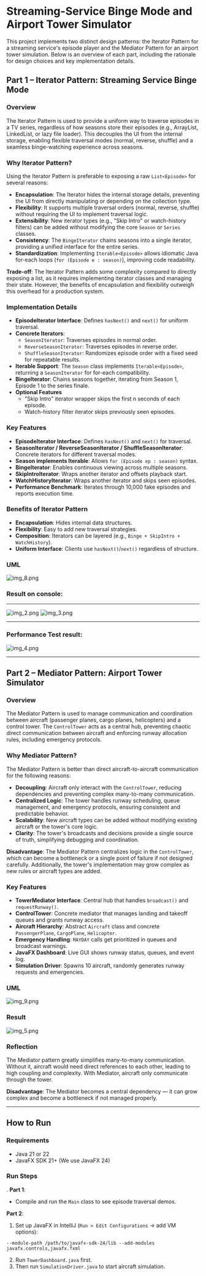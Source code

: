 
# Streaming-Service Binge Mode and Airport Tower Simulator
This project implements two distinct design patterns: the Iterator Pattern for a streaming service's episode player and the Mediator Pattern for an airport tower simulation. Below is an overview of each part, including the rationale for design choices and key implementation details.

## Part 1 – Iterator Pattern: Streaming Service Binge Mode

### Overview
The Iterator Pattern is used to provide a uniform way to traverse episodes in a TV series, regardless of how seasons store their episodes (e.g., ArrayList, LinkedList, or lazy file loader). This decouples the UI from the internal storage, enabling flexible traversal modes (normal, reverse, shuffle) and a seamless binge-watching experience across seasons.

### Why Iterator Pattern?
Using the Iterator Pattern is preferable to exposing a raw `List<Episode>` for several reasons:
- **Encapsulation**: The Iterator hides the internal storage details, preventing the UI from directly manipulating or depending on the collection type.
- **Flexibility**: It supports multiple traversal orders (normal, reverse, shuffle) without requiring the UI to implement traversal logic.
- **Extensibility**: New iterator types (e.g., "Skip Intro" or watch-history filters) can be added without modifying the core `Season` or `Series` classes.
- **Consistency**: The `BingeIterator` chains seasons into a single iterator, providing a unified interface for the entire series.
- **Standardization**: Implementing `Iterable<Episode>` allows idiomatic Java for-each loops (`for (Episode e : season)`), improving code readability.

**Trade-off**: The Iterator Pattern adds some complexity compared to directly exposing a list, as it requires implementing iterator classes and managing their state. However, the benefits of encapsulation and flexibility outweigh this overhead for a production system.

### Implementation Details
- **EpisodeIterator Interface**: Defines `hasNext()` and `next()` for uniform traversal.
- **Concrete Iterators**:
  - `SeasonIterator`: Traverses episodes in normal order.
  - `ReverseSeasonIterator`: Traverses episodes in reverse order.
  - `ShuffleSeasonIterator`: Randomizes episode order with a fixed seed for repeatable results.
- **Iterable Support**: The `Season` class implements `Iterable<Episode>`, returning a `SeasonIterator` for for-each compatibility.
- **BingeIterator**: Chains seasons together, iterating from Season 1, Episode 1 to the series finale.
- **Optional Features**
  - "Skip Intro" iterator wrapper skips the first n seconds of each episode.
  - Watch-history filter iterator skips previously seen episodes.

### Key Features
- **EpisodeIterator Interface**: Defines `hasNext()` and `next()` for traversal.
- **SeasonIterator / ReverseSeasonIterator / ShuffleSeasonIterator**: Concrete iterators for different traversal modes.
- **Season implements Iterable<Episode>**: Allows `for (Episode ep : season)` syntax.
- **BingeIterator**: Enables continuous viewing across multiple seasons.
- **SkipIntroIterator**: Wraps another iterator and offsets playback start.
- **WatchHistoryIterator**: Wraps another iterator and skips seen episodes.
- **Performance Benchmark**: Iterates through 10,000 fake episodes and reports execution time.

### Benefits of Iterator Pattern
- **Encapsulation**: Hides internal data structures.
- **Flexibility**: Easy to add new traversal strategies.
- **Composition**: Iterators can be layered (e.g., `Binge + SkipIntro + WatchHistory`).
- **Uniform Interface**: Clients use `hasNext()`/`next()` regardless of structure.

### UML

![img_8.png](img_8.png)




### Result on console:

---

![img_2.png](img_2.png)
![img_3.png](img_3.png)

---

### Performance Test result:

![img_4.png](img_4.png)

---

## Part 2 – Mediator Pattern: Airport Tower Simulator

### Overview
The Mediator Pattern is used to manage communication and coordination between aircraft (passenger planes, cargo planes, helicopters) and a control tower. The `ControlTower` acts as a central hub, preventing chaotic direct communication between aircraft and enforcing runway allocation rules, including emergency protocols.

### Why Mediator Pattern?
The Mediator Pattern is better than direct aircraft-to-aircraft communication for the following reasons:
- **Decoupling**: Aircraft only interact with the `ControlTower`, reducing dependencies and preventing complex many-to-many communication.
- **Centralized Logic**: The tower handles runway scheduling, queue management, and emergency protocols, ensuring consistent and predictable behavior.
- **Scalability**: New aircraft types can be added without modifying existing aircraft or the tower's core logic.
- **Clarity**: The tower's broadcasts and decisions provide a single source of truth, simplifying debugging and coordination.

**Disadvantage**: The Mediator Pattern centralizes logic in the `ControlTower`, which can become a bottleneck or a single point of failure if not designed carefully. Additionally, the tower's implementation may grow complex as new rules or aircraft types are added.

### Key Features
- **TowerMediator Interface**: Central hub that handles `broadcast()` and `requestRunway()`.
- **ControlTower**: Concrete mediator that manages landing and takeoff queues and grants runway access.
- **Aircraft Hierarchy**: Abstract `Aircraft` class and concrete `PassengerPlane`, `CargoPlane`, `Helicopter`.
- **Emergency Handling**: `MAYDAY` calls get prioritized in queues and broadcast warnings.
- **JavaFX Dashboard**: Live GUI shows runway status, queues, and event log.
- **Simulation Driver**: Spawns 10 aircraft, randomly generates runway requests and emergencies.

### UML

![img_9.png](img_9.png)

### Result

![img_5.png](img_5.png)

### Reflection
The Mediator pattern greatly simplifies many-to-many communication. Without it, aircraft would need direct references to each other, leading to high coupling and complexity. With Mediator, aircraft only communicate through the tower.

**Disadvantage**: The Mediator becomes a central dependency — it can grow complex and become a bottleneck if not managed properly.

---

## How to Run
### Requirements
- Java 21 or 22
- JavaFX SDK 21+ (We use JavaFX 24)
  
### Run Steps
. **Part 1**:
   - Compile and run the `Main` class to see episode traversal demos.

  **Part 2**:
  1. Set up JavaFX in IntelliJ (`Run > Edit Configurations` → add VM options):
   ```
   --module-path /path/to/javafx-sdk-24/lib --add-modules javafx.controls,javafx.fxml
   ```
  2. Run `TowerDashboard.java` first.
  3. Then run `SimulationDriver.java` to start aircraft simulation.
